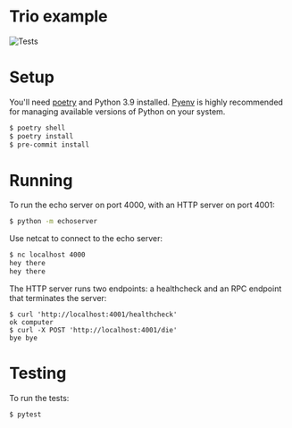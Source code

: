 Trio example
============
![Tests](https://github.com/alter3go/trio-example/actions/workflows/tests.yml/badge.svg)

# Setup

You'll need [poetry](https://python-poetry.org/) and Python 3.9 installed.
[Pyenv](https://github.com/pyenv/pyenv) is highly recommended for managing available
versions of Python on your system.

```sh
$ poetry shell
$ poetry install
$ pre-commit install
```

# Running

To run the echo server on port 4000, with an HTTP server on port 4001:

```sh
$ python -m echoserver
```

Use netcat to connect to the echo server:

```sh
$ nc localhost 4000
hey there
hey there
```

The HTTP server runs two endpoints: a healthcheck and an RPC endpoint that
terminates the server:

```
$ curl 'http://localhost:4001/healthcheck'
ok computer
$ curl -X POST 'http://localhost:4001/die'
bye bye
```

# Testing

To run the tests:

```sh
$ pytest
```
